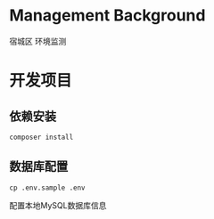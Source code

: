 # Management Background
宿城区 环境监测

# 开发项目

## 依赖安装
```shell script
composer install
```

## 数据库配置

```shell script
cp .env.sample .env
```
配置本地MySQL数据库信息

